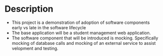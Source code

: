 # Description

- This project is a demonstration of adoption of software components early vs late in the software lifecycle
- The base application will be a student management web application.
- The software component that will be introduced is mocking. Specifically mocking of database calls and mocking of an external service to assist velopment and testing.